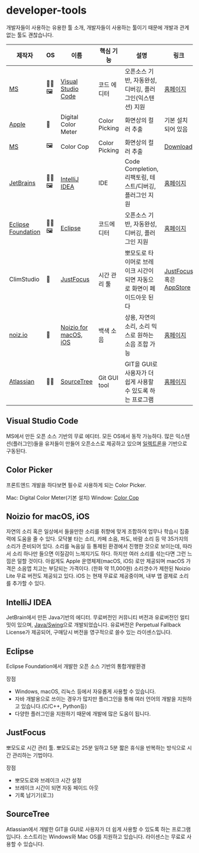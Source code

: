 # developer-tools
개발자들이 사용하는 유용한 툴 소개, 개발자들이 사용하는 툴이기 때문에 개발과 관계없는 툴도 괜찮습니다. 

| 제작자 | OS | 이름 | 핵심 기능 | 설명 | 링크 |
|----|--------|------|-----------|---------|----|
| [MS](https://www.microsoft.com) | 🐧🖼 | [Visual Studio Code](#visual-studio-code) | 코드 에디터 | 오픈소스 기반, 자동완성, 디버깅, 플러그인(익스텐션) 지원 | [홈페이지](https://code.visualstudio.com/)|
| [Apple](https://www.apple.com) |  | Digital Color Meter | Color Picking | 화면상의 컬러 추출 | 기본 설치되어 있음 |
| [MS](https://www.microsoft.com) | 🖼 | Color Cop | Color Picking | 화면상의 컬러 추출 | [Download](http://colorcop.net/download/) |
| [JetBrains](https://www.jetbrains.com) | 🐧🖼 | [IntelliJ IDEA](#Intellij-IDEA) | IDE | Code Completion, 리팩토링, 테스트/디버깅, 플러그인 지원 | [홈페이지](https://www.jetbrains.com/idea/) |
| [Eclipse Foundation](https://www.eclipse.org)|🐧🖼|[Eclipse](https://www.eclipse.org/)| 코드에디터 | 오픈소스 기반, 자동완성, 디버깅, 플러그인 지원|[홈페이지](https://www.eclipse.org)|
| ClimStudio |  | [JustFocus](#JustFocus) | 시간 관리 툴 | 뽀모도로 타이머로 브레이크 시간이 되면 자동으로 화면이 페이드아웃 된다  |[JustFocus](http://getjustfocus.com) 혹은 [AppStore](https://apps.apple.com/us/app/just-focus/id1142151959?mt=12)|
| [noiz.io](https://noiz.io/) |  | [Noizio for macOS, iOS](#Noizio-for-macOS,-iOS) | 백색 소음 | 상용, 자연의 소리, 소리 믹스로 원하는 소음 조합 가능 | [홈페이지](https://noiz.io/)|
| [Atlassian](https://www.atlassian.com/) | 🖼 | [SourceTree](#sourcetree) | Git GUI tool | GIT을 GUI로 사용자가 더 쉽게 사용할 수 있도록 하는 프로그램 | [홈페이지](https://www.sourcetreeapp.com/) |

## Visual Studio Code

MS에서 만든 오픈 소스 기반의 무료 에디터. 모든 OS에서 동작 가능하다. 
많은 익스텐션(플러그인)들을 유저들이 만들어 오픈소스로 제공하고 있으며 [일렉트론](https://electronjs.org/)을 기반으로 구동된다. 

## Color Picker

프론트엔드 개발을 하다보면 필수로 사용하게 되는 Color Picker.

Mac: Digital Color Meter(기본 설치)
Window: [Color Cop](http://colorcop.net/download/)

## Noizio for macOS, iOS

자연의 소리 혹은 일상에서 들을만한 소리를 취향에 맞게 조합하여 업무나 학습시 집중력에 도움을 줄 수 있다. 모닥불 타는 소리, 카페 소음, 파도, 바람 소리 등 약 35가지의 소리가 준비되어 있다.
소리를 녹음실 등 통제된 환경에서 진행한 것으로 보이는데, 따라서 소리 하나만 들으면 이질감이 느껴지기도 하다. 하지만 여러 소리를 섞는다면 그런 느낌은 덜할 것이다.
아쉽게도 Apple 운영체제(macOS, iOS) 로만 제공되며 macOS 가격은 소음앱 치고는 부담되는 가격이다. (한화 약 11,000원) 소리갯수가 제한된 Noizio Lite 무료 버전도 제공되고 있다.
iOS 는 현재 무료로 제공중이며, 내부 앱 결제로 소리를 추가할 수 있다.

## IntelliJ IDEA

JetBrain에서 만든 Java기반의 에디터. 무료버전인 커뮤니티 버전과 유료버전인 얼티밋이 있으며, [Java/Swing](https://www.oracle.com/technetwork/java/architecture-142923.html)으로 개발되었습니다.
유료버전은 Perpetual Fallback License가 제공되어, 구매당시 버전을 영구적으로 쓸수 있는 라이센스입니다.

## Eclipse

Eclipse Foundation에서 개발한 오픈 소스 기반의 통합개발환경

장점
+ Windows, macOS, 리눅스 등에서 자유롭게 사용할 수 있습니다.
+ 자바 개발용으로 쓰이는 경우가 많지만 플러그인을 통해 여러 언어의 개발을 지원하고 있습니다.(C/C++, Python등)
+ 다양한 플러그인을 지원하기 때문에 개발에 많은 도움이 됩니다.

## JustFocus

뽀모도로 시간 관리 툴. 뽀모도로는 25분 일하고 5분 짧은 휴식을 반복하는 방식으로 시간 관리하는 기법이다.

장점

- 뽀모도로와 브레이크 시간 설정
- 브레이크 시간이 되면 자동 페이드 아웃
- 기록 남기기(로그)

## SourceTree

Atlassian에서 개발한 GIT을 GUI로 사용자가 더 쉽게 사용할 수 있도록 하는 프로그램입니다. 소스트리는 Windows와 Mac OS를 지원하고 있습니다. 라이센스는 무료로 사용할 수 있습니다.
